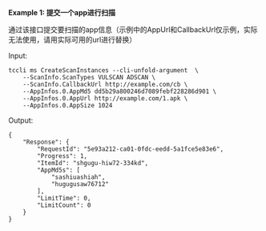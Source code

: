 **Example 1: 提交一个app进行扫描**

通过该接口提交要扫描的app信息（示例中的AppUrl和CallbackUrl仅示例，实际无法使用，请用实际可用的url进行替换）

Input: 

```
tccli ms CreateScanInstances --cli-unfold-argument  \
    --ScanInfo.ScanTypes VULSCAN ADSCAN \
    --ScanInfo.CallbackUrl http://example.com/cb \
    --AppInfos.0.AppMd5 dd5b29a800246d7089febf228286d901 \
    --AppInfos.0.AppUrl http://example.com/1.apk \
    --AppInfos.0.AppSize 1024
```

Output: 
```
{
    "Response": {
        "RequestId": "5e93a212-ca01-0fdc-eedd-5a1fce5e83e6",
        "Progress": 1,
        "ItemId": "shgugu-hiw72-334kd",
        "AppMd5s": [
            "sashiuashiah",
            "hugugusaw76712"
        ],
        "LimitTime": 0,
        "LimitCount": 0
    }
}
```

